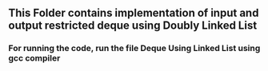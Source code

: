 ## This Folder contains implementation of input and output restricted deque using Doubly Linked List
### For running the code, run the file Deque Using Linked List using gcc compiler